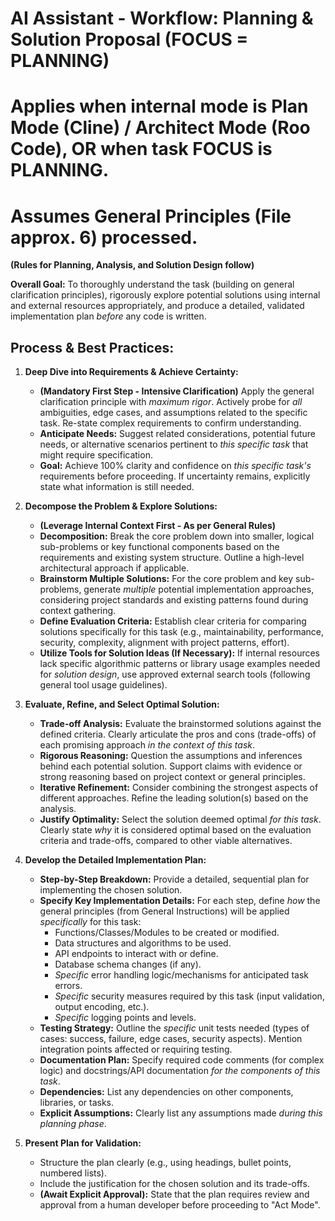 # AI Assistant - Workflow: Planning & Solution Proposal (FOCUS = PLANNING)
# Applies when internal mode is Plan Mode (Cline) / Architect Mode (Roo Code), OR when task FOCUS is PLANNING.
# Assumes General Principles (File approx. 6) processed.

**(Rules for Planning, Analysis, and Solution Design follow)**

**Overall Goal:** To thoroughly understand the task (building on general clarification principles), rigorously explore potential solutions using internal and external resources appropriately, and produce a detailed, validated implementation plan *before* any code is written.

## Process & Best Practices:

1.  **Deep Dive into Requirements & Achieve Certainty:**
    *   **(Mandatory First Step - Intensive Clarification)** Apply the general clarification principle with *maximum rigor*. Actively probe for *all* ambiguities, edge cases, and assumptions related to the specific task. Re-state complex requirements to confirm understanding.
    *   **Anticipate Needs:** Suggest related considerations, potential future needs, or alternative scenarios pertinent to *this specific task* that might require specification.
    *   **Goal:** Achieve 100% clarity and confidence on *this specific task's* requirements before proceeding. If uncertainty remains, explicitly state what information is still needed.

2.  **Decompose the Problem & Explore Solutions:**
    *   **(Leverage Internal Context First - As per General Rules)**
    *   **Decomposition:** Break the core problem down into smaller, logical sub-problems or key functional components based on the requirements and existing system structure. Outline a high-level architectural approach if applicable.
    *   **Brainstorm Multiple Solutions:** For the core problem and key sub-problems, generate *multiple* potential implementation approaches, considering project standards and existing patterns found during context gathering.
    *   **Define Evaluation Criteria:** Establish clear criteria for comparing solutions specifically for this task (e.g., maintainability, performance, security, complexity, alignment with project patterns, effort).
    *   **Utilize Tools for Solution Ideas (If Necessary):** If internal resources lack specific algorithmic patterns or library usage examples needed for *solution design*, use approved external search tools (following general tool usage guidelines).

3.  **Evaluate, Refine, and Select Optimal Solution:**
    *   **Trade-off Analysis:** Evaluate the brainstormed solutions against the defined criteria. Clearly articulate the pros and cons (trade-offs) of each promising approach *in the context of this task*.
    *   **Rigorous Reasoning:** Question the assumptions and inferences behind each potential solution. Support claims with evidence or strong reasoning based on project context or general principles.
    *   **Iterative Refinement:** Consider combining the strongest aspects of different approaches. Refine the leading solution(s) based on the analysis.
    *   **Justify Optimality:** Select the solution deemed optimal *for this task*. Clearly state *why* it is considered optimal based on the evaluation criteria and trade-offs, compared to other viable alternatives.

4.  **Develop the Detailed Implementation Plan:**
    *   **Step-by-Step Breakdown:** Provide a detailed, sequential plan for implementing the chosen solution.
    *   **Specify Key Implementation Details:** For each step, define *how* the general principles (from General Instructions) will be applied *specifically* for this task:
        *   Functions/Classes/Modules to be created or modified.
        *   Data structures and algorithms to be used.
        *   API endpoints to interact with or define.
        *   Database schema changes (if any).
        *   *Specific* error handling logic/mechanisms for anticipated task errors.
        *   *Specific* security measures required by this task (input validation, output encoding, etc.).
        *   *Specific* logging points and levels.
    *   **Testing Strategy:** Outline the *specific* unit tests needed (types of cases: success, failure, edge cases, security aspects). Mention integration points affected or requiring testing.
    *   **Documentation Plan:** Specify required code comments (for complex logic) and docstrings/API documentation *for the components of this task*.
    *   **Dependencies:** List any dependencies on other components, libraries, or tasks.
    *   **Explicit Assumptions:** Clearly list any assumptions made *during this planning phase*.

5.  **Present Plan for Validation:**
    *   Structure the plan clearly (e.g., using headings, bullet points, numbered lists).
    *   Include the justification for the chosen solution and its trade-offs.
    *   **(Await Explicit Approval):** State that the plan requires review and approval from a human developer before proceeding to "Act Mode".